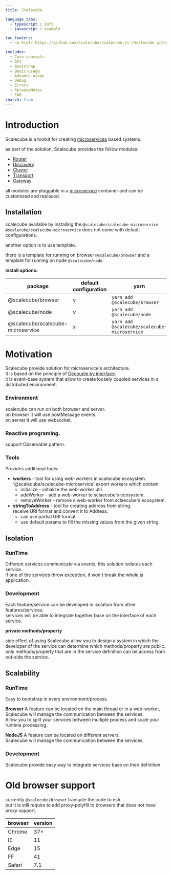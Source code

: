 ```yaml
---
title: Scalecube

language_tabs:
  - typescript : info
  - javascript : example

toc_footers:
  - <a href='https://github.com/scalecube/scalecube-js'>Scalecube github</a>

includes:
  - Core-concepts
  - API
  - Bootstrap
  - Basic-usage
  - Advance-usage
  - Debug
  - Errors
  - ReleaseNotes
  - FAQ
search: true
---
```


# Introduction

Scalecube is a toolkit for creating [microservices](#bootstrap) based systems.

as part of the solution, Scalecube provides the follow modules: 
 
* [Router](#router)  
* [Discovery](#discovery)  
* [Cluster](#cluster)  
* [Transport](#transport)  
* [Gateway](#gateway)  

all modules are pluggable in a [microservice](#bootstrap) container and can be customized and replaced.

## Installation
scalecube available by installing the `@scalecube/scalecube-microservice`.  
`@scalecube/scalecube-microservice` does not come with default configurations.

another option is to use template.

there is a template for running on browser `@scalecube/browser`
and a template for running on node `@scalecube/node`.


**install options:**

| package | default configuration | yarn | npm |
| --- | --- | --- | --- |
| @scalecube/browser | v| `yarn add @scalecube/browser` | `npm i @scalecube/browser` |
| @scalecube/node | v |`yarn add @scalecube/node` | `npm i @scalecube/node` |
| @scalecube/scalecube-microservice | x |`yarn add @scalecube/scalecube-microservice` | `npm i @scalecube/scalecube-microservice` |

# Motivation

Scalecube provide solution for microservice's architecture.  
It is based on the principle of [Decouple by interface](https://en.wikipedia.org/wiki/Loose_coupling).  
it is event-base system that allow to create loosely coupled services in a distributed environment.

### Environment

scalecube can run on both browser and server.  
on browser it will use postMessage events.  
on server it will use websocket.

### Reactive programing.

support Observable pattern.

### Tools

Provides additional tools:

* **workers** - tool for using web-workers in scalecube ecosystem.  
  '@scalecube/scalecube-microservice' export workers which contain:
   * initialize - initialize the web-worker util.
   * addWorker - add a web-worker to sclaecube's ecosystem.
   * removeWorker -  remove a web-worker from sclaecube's ecosystem.
* **stringToAddress** - tool for creating address from string.  
receive URI format and convert it to Address.
  * can use partial URI format
  * use default params to fill the missing values from the given string.
  
## Isolation
 
### RunTime 
Different services communicate via events, this solution isolates each service.  
if one of the services throw exception, it won't break the whole js application.  

### Development 
Each feature/service can be developed in isolation from other features/services.  
services will be able to integrate together base on the interface of each service.  

**private methods/property**
  
side effect of using Scalecube allow you to design a system in which the developer of the service can determine which methods/property are public.  
only methods/property that are in the service definition can be access from out-side the service.  

## Scalability

### RunTime
Easy to bootstrap in every environment/process.

**Browser**
A feature can be located on the main thread or in a web-worker,
Scalecube will manage the communication between the services.  
Allow you to split your services between multiple process and scale your runtime processing.

**NodeJS**
A feature can be located on different servers.  
Scalecube will manage the communication between the services.

### Development
Scalecube provide easy way to integrate services base on their definition.

# Old browser support

currently `@scalecube/browser` transpile the code to es5.    
but it is still require to add proxy-polyfill to browsers that does not have proxy support.

| browser | version |
| --- | --- |
| Chrome | 37+ |  
| IE     | 11  |  
| Edge   | 15  | 
| FF     | 41  |   
| Safari | 7.1 |  
